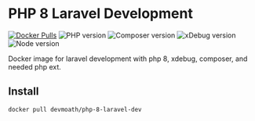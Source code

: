 # PHP 8 Laravel Development

[![Docker Pulls](https://img.shields.io/docker/pulls/devmoath/php-8-laravel-dev?style=for-the-badge)](https://hub.docker.com/r/devmoath/php-8-laravel-dev/)
![PHP version](https://img.shields.io/badge/PHP-8--FPM-blue?style=for-the-badge)
![Composer version](https://img.shields.io/badge/COMPOSER-2.1.2-blue?style=for-the-badge)
![xDebug version](https://img.shields.io/badge/XDEBUG-3.0.4-blue?style=for-the-badge)
![Node version](https://img.shields.io/badge/node-16-blue?style=for-the-badge)

Docker image for laravel development with php 8, xdebug, composer, and needed php ext.

## Install

```shell script
docker pull devmoath/php-8-laravel-dev
```
